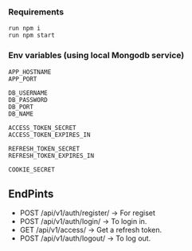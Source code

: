 ### Requirements

    run npm i
    run npm start

### Env variables (using local Mongodb service)

    APP_HOSTNAME
    APP_PORT

    DB_USERNAME
    DB_PASSWORD
    DB_PORT
    DB_NAME

    ACCESS_TOKEN_SECRET
    ACCESS_TOKEN_EXPIRES_IN

    REFRESH_TOKEN_SECRET
    REFRESH_TOKEN_EXPIRES_IN

    COOKIE_SECRET

## EndPints

-   POST    /api/v1/auth/register/  -> For regiset
-   POST    /api/v1/auth/login/     -> To login in.
-   GET     /api/v1/access/         -> Get a refresh token.
-   POST    /api/v1/auth/logout/    -> To log out.

